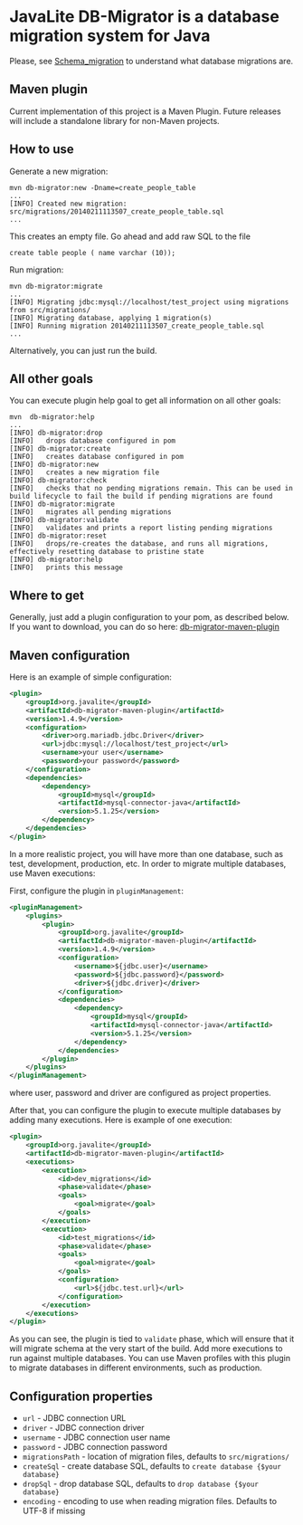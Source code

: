# JavaLite DB-Migrator is a database migration system for Java

Please, see <a href="http://en.wikipedia.org/wiki/Schema_migration">Schema_migration</a> to
understand what database migrations are.

## Maven plugin

Current implementation of this project is a Maven Plugin. Future releases will include a standalone library for non-Maven projects.

## How to use

Generate a new migration:

```
mvn db-migrator:new -Dname=create_people_table
...
[INFO] Created new migration: src/migrations/20140211113507_create_people_table.sql
...
```
This creates an empty file. Go ahead and add raw SQL to the file

```
create table people ( name varchar (10));
```
Run migration:
```
mvn db-migrator:migrate
...
[INFO] Migrating jdbc:mysql://localhost/test_project using migrations from src/migrations/
[INFO] Migrating database, applying 1 migration(s)
[INFO] Running migration 20140211113507_create_people_table.sql
...
```
Alternatively, you can just run the build.

## All other goals

You can execute plugin help goal to get all information on all other goals:

 ```
 mvn  db-migrator:help
 ...
 [INFO] db-migrator:drop
 [INFO]   drops database configured in pom
 [INFO] db-migrator:create
 [INFO]   creates database configured in pom
 [INFO] db-migrator:new
 [INFO]   creates a new migration file
 [INFO] db-migrator:check
 [INFO]   checks that no pending migrations remain. This can be used in build lifecycle to fail the build if pending migrations are found
 [INFO] db-migrator:migrate
 [INFO]   migrates all pending migrations
 [INFO] db-migrator:validate
 [INFO]   validates and prints a report listing pending migrations
 [INFO] db-migrator:reset
 [INFO]   drops/re-creates the database, and runs all migrations, effectively resetting database to pristine state
 [INFO] db-migrator:help
 [INFO]   prints this message
 ```


## Where to get

Generally, just add a plugin configuration to your pom, as described below. If you want to download, you can
do so here: <a href="http://search.maven.org/#search%7Cga%7C1%7Ca%3A%22db-migrator-maven-plugin%22">db-migrator-maven-plugin</a>

## Maven configuration

Here is an example of simple configuration:

```xml
<plugin>
    <groupId>org.javalite</groupId>
    <artifactId>db-migrator-maven-plugin</artifactId>
    <version>1.4.9</version>
    <configuration>
        <driver>org.mariadb.jdbc.Driver</driver>
        <url>jdbc:mysql://localhost/test_project</url>
        <username>your user</username>
        <password>your password</password>
    </configuration>
    <dependencies>
        <dependency>
            <groupId>mysql</groupId>
            <artifactId>mysql-connector-java</artifactId>
            <version>5.1.25</version>
        </dependency>
    </dependencies>
</plugin>
```

In a more realistic project, you will have more than one database, such as test, development, production, etc.
In order to migrate multiple databases, use Maven executions:

First, configure the plugin in `pluginManagement`:
```xml
<pluginManagement>
    <plugins>
        <plugin>
            <groupId>org.javalite</groupId>
            <artifactId>db-migrator-maven-plugin</artifactId>
            <version>1.4.9</version>
            <configuration>
                <username>${jdbc.user}</username>
                <password>${jdbc.password}</password>
                <driver>${jdbc.driver}</driver>
            </configuration>
            <dependencies>
                <dependency>
                    <groupId>mysql</groupId>
                    <artifactId>mysql-connector-java</artifactId>
                    <version>5.1.25</version>
                </dependency>
            </dependencies>
        </plugin>
    </plugins>
</pluginManagement>
```
where user, password and driver are configured as project properties.

 After that, you can configure the plugin to execute multiple databases by adding many executions.
 Here is example of one execution:
```xml
<plugin>
    <groupId>org.javalite</groupId>
    <artifactId>db-migrator-maven-plugin</artifactId>
    <executions>
        <execution>
            <id>dev_migrations</id>
            <phase>validate</phase>
            <goals>
                <goal>migrate</goal>
            </goals>
        </execution>
        <execution>
            <id>test_migrations</id>
            <phase>validate</phase>
            <goals>
                <goal>migrate</goal>
            </goals>
            <configuration>
                <url>${jdbc.test.url}</url>
            </configuration>
        </execution>
    </executions>
</plugin>
```
As you can see, the plugin is tied to `validate` phase, which will ensure that it will migrate
schema at the very start of the build. Add more executions to run against multiple databases. You can use Maven profiles
with this plugin to migrate databases in different environments, such as production.



## Configuration properties

* `url` - JDBC connection URL
* `driver` - JDBC connection driver
* `username` - JDBC connection user name
* `password` - JDBC connection password
* `migrationsPath` - location of migration files, defaults to  `src/migrations/`
* `createSql` - create database SQL, defaults to `create database {$your database}`
* `dropSql` - drop database SQL, defaults to `drop database {$your database}`
* `encoding` - encoding to use when reading migration files. Defaults to UTF-8 if missing